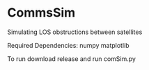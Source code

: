 # CommsSim
 Simulating LOS obstructions between satellites

Required Dependencies:
numpy
matplotlib

 To run download release and run comSim.py

